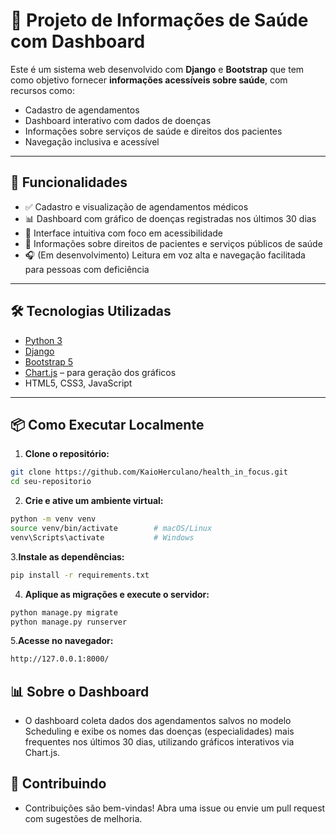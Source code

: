 # 🏥 Projeto de Informações de Saúde com Dashboard

Este é um sistema web desenvolvido com **Django** e **Bootstrap** que tem como objetivo fornecer **informações acessíveis sobre saúde**, com recursos como:

- Cadastro de agendamentos
- Dashboard interativo com dados de doenças
- Informações sobre serviços de saúde e direitos dos pacientes
- Navegação inclusiva e acessível

---

## 🚀 Funcionalidades

- ✅ Cadastro e visualização de agendamentos médicos
- 📊 Dashboard com gráfico de doenças registradas nos últimos 30 dias
- 🔎 Interface intuitiva com foco em acessibilidade
- 📄 Informações sobre direitos de pacientes e serviços públicos de saúde
- 🎧 (Em desenvolvimento) Leitura em voz alta e navegação facilitada para pessoas com deficiência

---

## 🛠️ Tecnologias Utilizadas

- [Python 3](https://www.python.org/)
- [Django](https://www.djangoproject.com/)
- [Bootstrap 5](https://getbootstrap.com/)
- [Chart.js](https://www.chartjs.org/) – para geração dos gráficos
- HTML5, CSS3, JavaScript

---

## 📦 Como Executar Localmente

1. **Clone o repositório:**

```bash
git clone https://github.com/KaioHerculano/health_in_focus.git
cd seu-repositorio
```
2. **Crie e ative um ambiente virtual:**
```bash
python -m venv venv
source venv/bin/activate        # macOS/Linux
venv\Scripts\activate           # Windows
```
3.**Instale as dependências:**
```bash
pip install -r requirements.txt
```
4. **Aplique as migrações e execute o servidor:**
```bash
python manage.py migrate
python manage.py runserver
```
5.**Acesse no navegador:**
```bash
http://127.0.0.1:8000/
```
## 📊 Sobre o Dashboard
- O dashboard coleta dados dos agendamentos salvos no modelo Scheduling e exibe os nomes das doenças (especialidades) mais frequentes nos últimos 30 dias, utilizando gráficos interativos via Chart.js.

## 🤝 Contribuindo
- Contribuições são bem-vindas! Abra uma issue ou envie um pull request com sugestões de melhoria.
